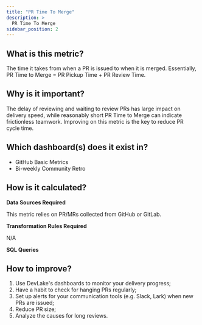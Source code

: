 ```yaml
---
title: "PR Time To Merge"
description: >
  PR Time To Merge
sidebar_position: 2
---
```


## What is this metric? 
The time it takes from when a PR is issued to when it is merged. Essentially, PR Time to Merge = PR Pickup Time + PR Review Time.

## Why is it important?
The delay of reviewing and waiting to review PRs has large impact on delivery speed, while reasonably short PR Time to Merge can indicate frictionless teamwork. Improving on this metric is the key to reduce PR cycle time.

## Which dashboard(s) does it exist in?
- GitHub Basic Metrics
- Bi-weekly Community Retro


## How is it calculated?
<b>Data Sources Required</b>

This metric relies on PR/MRs collected from GitHub or GitLab.

<b>Transformation Rules Required</b>

N/A

<b>SQL Queries</b>


## How to improve?
1. Use DevLake's dashboards to monitor your delivery progress;
2. Have a habit to check for hanging PRs regularly;
3. Set up alerts for your communication tools (e.g. Slack, Lark) when new PRs are issued;
4. Reduce PR size;
5. Analyze the causes for long reviews.
